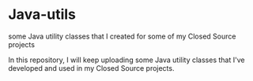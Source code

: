 # Java-utils
some Java utility classes that I created for some of my Closed Source projects

In this repository, I will keep uploading some Java utility classes that I've developed and used in my Closed Source projects.


